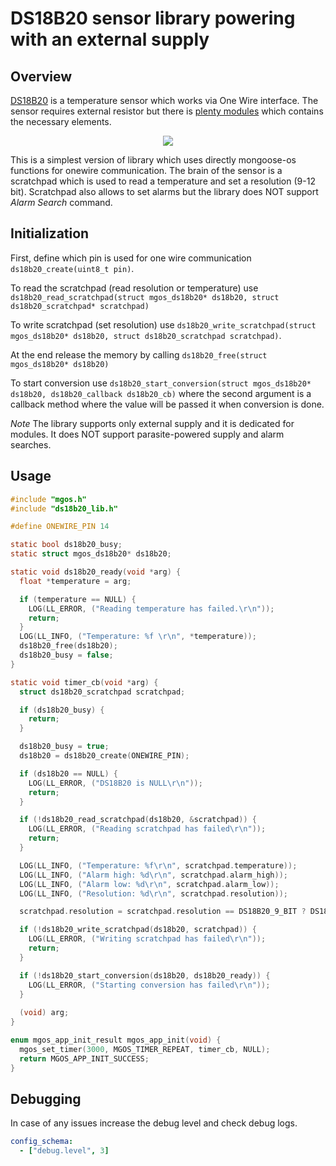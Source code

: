 # DS18B20 sensor library powering with an external supply


## Overview

[DS18B20](https://cdn.sparkfun.com/datasheets/Sensors/Temp/DS18B20.pdf) is a temperature sensor which works via One Wire interface. The sensor requires external resistor but there is [plenty modules](https://www.aliexpress.com/item/Free-Shipping-MLX90615-infrared-non-contact-temperature-measurement-sensor-module-IIC-communication/32242626689.html) which contains the necessary elements.

<p align="center">
  <img src="https://ae01.alicdn.com/kf/HTB1QcqIeGLN8KJjSZFKq6z7NVXat/DS18B20-single-bus-digital-temperature-sensor-module-for-Arduino.jpg">
</p> 

This is a simplest version of library which uses directly mongoose-os functions for onewire communication. The brain of the sensor is a scratchpad which is used to read a temperature and set a resolution (9-12 bit). Scratchpad also allows to set alarms but the library does NOT support *Alarm Search* command.

## Initialization

First, define which pin is used for one wire communication `ds18b20_create(uint8_t pin)`.

To read the scratchpad (read resolution or temperature) use `ds18b20_read_scratchpad(struct mgos_ds18b20* ds18b20, struct ds18b20_scratchpad* scratchpad)`

To write scratchpad (set resolution) use `ds18b20_write_scratchpad(struct mgos_ds18b20* ds18b20, struct ds18b20_scratchpad scratchpad)`.

At the end release the memory by calling `ds18b20_free(struct mgos_ds18b20* ds18b20)`

To start conversion use `ds18b20_start_conversion(struct mgos_ds18b20* ds18b20, ds18b20_callback ds18b20_cb)` where the second argument is a callback method where the value will be passed it when conversion is done.

_Note_
The library supports only external supply and it is dedicated for modules. It does NOT support parasite-powered supply and alarm searches.

## Usage

```c
#include "mgos.h"
#include "ds18b20_lib.h"

#define ONEWIRE_PIN 14

static bool ds18b20_busy;
static struct mgos_ds18b20* ds18b20;

static void ds18b20_ready(void *arg) {
  float *temperature = arg;

  if (temperature == NULL) {
    LOG(LL_ERROR, ("Reading temperature has failed.\r\n"));
    return;
  }
  LOG(LL_INFO, ("Temperature: %f \r\n", *temperature));
  ds18b20_free(ds18b20);
  ds18b20_busy = false;
}

static void timer_cb(void *arg) {
  struct ds18b20_scratchpad scratchpad;

  if (ds18b20_busy) {
    return;
  } 

  ds18b20_busy = true;
  ds18b20 = ds18b20_create(ONEWIRE_PIN);

  if (ds18b20 == NULL) {
    LOG(LL_ERROR, ("DS18B20 is NULL\r\n"));
    return;
  }

  if (!ds18b20_read_scratchpad(ds18b20, &scratchpad)) {
    LOG(LL_ERROR, ("Reading scratchpad has failed\r\n"));
    return;
  }

  LOG(LL_INFO, ("Temperature: %f\r\n", scratchpad.temperature));
  LOG(LL_INFO, ("Alarm high: %d\r\n", scratchpad.alarm_high));
  LOG(LL_INFO, ("Alarm low: %d\r\n", scratchpad.alarm_low));
  LOG(LL_INFO, ("Resolution: %d\r\n", scratchpad.resolution));

  scratchpad.resolution = scratchpad.resolution == DS18B20_9_BIT ? DS18B20_12_BIT : DS18B20_9_BIT;

  if (!ds18b20_write_scratchpad(ds18b20, scratchpad)) {
    LOG(LL_ERROR, ("Writing scratchpad has failed\r\n"));
    return;
  }

  if (!ds18b20_start_conversion(ds18b20, ds18b20_ready)) {
    LOG(LL_ERROR, ("Starting conversion has failed\r\n"));
  }
  
  (void) arg;
}

enum mgos_app_init_result mgos_app_init(void) {
  mgos_set_timer(3000, MGOS_TIMER_REPEAT, timer_cb, NULL);
  return MGOS_APP_INIT_SUCCESS;
}
```

## Debugging

In case of any issues increase the debug level and check debug logs. 

```yaml
config_schema:
  - ["debug.level", 3]
```